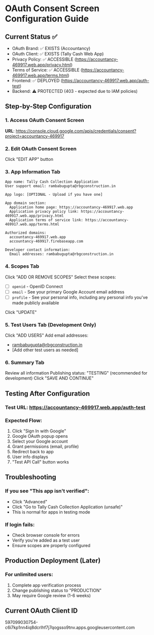 # OAuth Consent Screen Configuration Guide

## Current Status ✅
- OAuth Brand: ✅ EXISTS (Accountancy)
- OAuth Client: ✅ EXISTS (Tally Cash Web App)
- Privacy Policy: ✅ ACCESSIBLE (https://accountancy-469917.web.app/privacy.html)
- Terms of Service: ✅ ACCESSIBLE (https://accountancy-469917.web.app/terms.html)
- Frontend: ✅ DEPLOYED (https://accountancy-469917.web.app/auth-test)
- Backend: ⚠️ PROTECTED (403 - expected due to IAM policies)

## Step-by-Step Configuration

### 1. Access OAuth Consent Screen
**URL**: https://console.cloud.google.com/apis/credentials/consent?project=accountancy-469917

### 2. Edit OAuth Consent Screen
Click "EDIT APP" button

### 3. App Information Tab
```
App name: Tally Cash Collection Application
User support email: rambabugupta@rbgconstruction.in

App logo: [OPTIONAL - Upload if you have one]

App domain section:
  Application home page: https://accountancy-469917.web.app
  Application privacy policy link: https://accountancy-469917.web.app/privacy.html
  Application terms of service link: https://accountancy-469917.web.app/terms.html

Authorized domains:
  accountancy-469917.web.app
  accountancy-469917.firebaseapp.com

Developer contact information:
  Email addresses: rambabugupta@rbgconstruction.in
```

### 4. Scopes Tab
Click "ADD OR REMOVE SCOPES"
Select these scopes:
- [ ] `openid` - OpenID Connect
- [ ] `email` - See your primary Google Account email address  
- [ ] `profile` - See your personal info, including any personal info you've made publicly available

Click "UPDATE"

### 5. Test Users Tab (Development Only)
Click "ADD USERS"
Add email addresses:
- rambabugupta@rbgconstruction.in
- [Add other test users as needed]

### 6. Summary Tab
Review all information
Publishing status: "TESTING" (recommended for development)
Click "SAVE AND CONTINUE"

## Testing After Configuration

### Test URL: https://accountancy-469917.web.app/auth-test

### Expected Flow:
1. Click "Sign In with Google"
2. Google OAuth popup opens
3. Select your Google account
4. Grant permissions (email, profile)
5. Redirect back to app
6. User info displays
7. "Test API Call" button works

## Troubleshooting

### If you see "This app isn't verified":
- Click "Advanced" 
- Click "Go to Tally Cash Collection Application (unsafe)"
- This is normal for apps in testing mode

### If login fails:
- Check browser console for errors
- Verify you're added as a test user
- Ensure scopes are properly configured

## Production Deployment (Later)

### For unlimited users:
1. Complete app verification process
2. Change publishing status to "PRODUCTION"
3. May require Google review (1-6 weeks)

## Current OAuth Client ID
597099030754-c6i7kp1nn4iq8dcrlhf7j7qogsso9tnv.apps.googleusercontent.com
